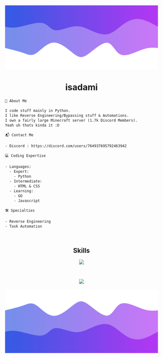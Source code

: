 ![Header](./header.png)

<h1 align="center">isadami</h1>
<a href="https://github.com/isadamii"></a>
<a href="https://guns.lol/isadami"></a>


```
📖 About Me

I code stuff mainly in Python.
I like Reverse Engineering/Bypassing stuff & Automations.
I own a fairly large Minecraft server (1.7k Discord Members).
Yeah uh thats kinda it :D

📬 Contact Me

- Discord : https://discord.com/users/764937695792463942

💻 Coding Expertise

- Languages:
  - Expert: 
    - Python
  - Intermediate:
    - HTML & CSS
  - Learning:
    - GO
    - Javascript

🛠️ Specialties

- Reverse Engineering
- Task Automation

```

<br>
<h2 align="center">Skills </h2>
<p align="center">
  <a href="https://skillicons.dev">
    <img src="https://skillicons.dev/icons?i=py,html,css,vscode,discord,bots" />
  </a>
</p>
<br>

<p align="center">
  <img src="https://github-readme-stats.vercel.app/api/?username=isadamii&title_color=219ebc&text_color=bde0fe&show_icons=true&bg_color=00000000&hide_border=true&icon_color=674fc9&hide_title=false&count_private=true" />
</p>

![Footer](./footer.png)
